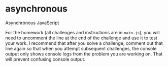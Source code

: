 # asynchronous
Asynchronous JavaScript

For the homework (all challenges and instructions are in `main.js`), you will need to uncomment the line at the end of the challenge and use it to test your work. I recommend that after you solve a challenge, comment out that line again so that when you attempt subsequent challenges, the console output only shows console logs from the problem you are working on. That will prevent confusing console output.
